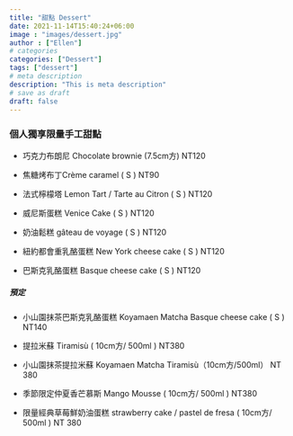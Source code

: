 ```yaml
---
title: "甜點 Dessert"
date: 2021-11-14T15:40:24+06:00
image : "images/dessert.jpg"
author : ["Ellen"]
# categories
categories: ["Dessert"]
tags: ["dessert"]
# meta description
description: "This is meta description"
# save as draft
draft: false
---
```

### 個人獨享限量手工甜點  
- 巧克力布朗尼  Chocolate brownie  (7.5cm方)  NT120
- 焦糖烤布丁Crème caramel  ( S )  NT90
- 法式檸檬塔 Lemon Tart  / Tarte au Citron  ( S )  NT120
- 威尼斯蛋糕  Venice Cake  ( S )  NT120
- 奶油鬆糕  gâteau de voyage  ( S )  NT120

- 紐約都會重乳酪蛋糕 New York cheese cake   ( S )  NT120

- 巴斯克乳酪蛋糕  Basque cheese cake  ( S )  NT120

##### 預定
- 小山園抹茶巴斯克乳酪蛋糕 Koyamaen Matcha  Basque cheese cake  ( S )  NT140
- 提拉米蘇  Tiramisù    ( 10cm方/ 500ml )  NT380
- 小山園抹茶提拉米蘇 Koyamaen Matcha  Tiramisù（10cm方/500ml）  NT 380

- 季節限定仲夏香芒慕斯   Mango Mousse  ( 10cm方/ 500ml )  NT380

- 限量經典草莓鮮奶油蛋糕 strawberry cake / pastel de fresa   ( 10cm方/ 500ml )  NT 380
